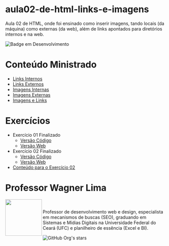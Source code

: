 # aula02-de-html-links-e-imagens
Aula 02 de HTML, onde foi ensinado como inserir imagens, tando locais (da máquina) como externas (da web), além de links apontados para diretórios internos e na web.

![Badge em Desenvolvimento](http://img.shields.io/static/v1?label=STATUS&message=FINALIZADO&color=GREEN&style=for-the-badge)

# Conteúdo Ministrado 

* [Links Internos](https://github.com/wagnerlimanet/aula02-de-html-links-e-imagens/blob/main/links-internos-pagina01.html)
* [Links Externos](https://github.com/wagnerlimanet/aula02-de-html-links-e-imagens/blob/main/links-externos.html)
* [Imagens Internas](https://github.com/wagnerlimanet/aula02-de-html-links-e-imagens/blob/main/imagens-internas.html)
* [Imagens Externas](https://github.com/wagnerlimanet/aula02-de-html-links-e-imagens/blob/main/imagens-externas.html)
* [Imagens e Links](https://github.com/wagnerlimanet/aula02-de-html-links-e-imagens/blob/main/imagens-e-links.html)

# Exercícios 

* Exercício 01 Finalizado
  * [Versão Código](https://github.com/wagnerlimanet/aula02-de-html-links-e-imagens/blob/main/exercicio-001.html)
  * [Versão Web](https://wagnerlimanet.github.io/aula02-de-html-links-e-imagens/exercicio-001.html)
* Exercício 02 Finalizado 
  * [Versão Código](https://github.com/wagnerlimanet/aula02-de-html-links-e-imagens/blob/main/exercicio-002.html) 
  * [Versão Web](https://wagnerlimanet.github.io/aula02-de-html-links-e-imagens/exercicio-002.html)
* [Conteúdo para o Exercício 02](https://github.com/wagnerlimanet/aula02-de-html-links-e-imagens/blob/main/exercicio-002.md)

# Professor Wagner Lima
<img loading="lazy" src="https://avatars.githubusercontent.com/u/80631657?v=4" width=115 align=left>
<br>
<p> Professor de desenvolvimento web e design, especialista em mecanismos de buscas (SEO), graduando em Sistemas e Mídias Digitais na Universidade Federal do Ceará (UFC) e planilheiro de essência (Excel e BI). </p> 

![GitHub Org's stars](https://img.shields.io/github/stars/wagnerlimanet?style=social)
